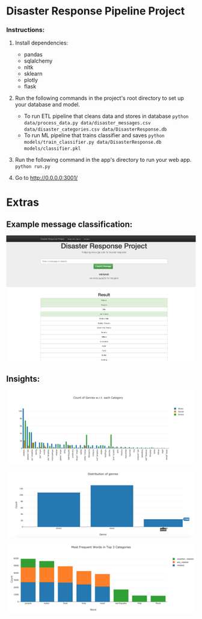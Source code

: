 # Disaster Response Pipeline Project

### Instructions:
1. Install dependencies:
    - pandas
    - sqlalchemy
    - nltk
    - sklearn
    - plotly
    - flask
    
2. Run the following commands in the project's root directory to set up your database and model.

    - To run ETL pipeline that cleans data and stores in database
        `python data/process_data.py data/disaster_messages.csv data/disaster_categories.csv data/DisasterResponse.db`
    - To run ML pipeline that trains classifier and saves
        `python models/train_classifier.py data/DisasterResponse.db models/classifier.pkl`

3. Run the following command in the app's directory to run your web app.
    `python run.py`

4. Go to http://0.0.0.0:3001/

# Extras

## Example message classification:

![alt text](https://github.com/Hariss096/disaster-response-ml/blob/master/resources/Example%20message%20with%20highlighted%20categories.png)

## Insights:

![alt text](https://github.com/Hariss096/disaster-response-ml/blob/master/resources/Grouped%20Bar%20Chart.png)


![alt text](https://github.com/Hariss096/disaster-response-ml/blob/master/resources/Distribution%20of%20genres.png)


![alt text](https://github.com/Hariss096/disaster-response-ml/blob/master/resources/most%20frequent%20words.png)
